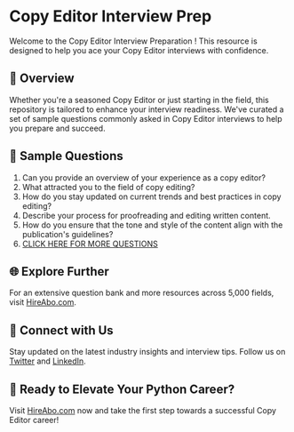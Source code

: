 # Copy Editor Interview Prep

Welcome to the Copy Editor Interview Preparation ! This resource is designed to help you ace your Copy Editor interviews with confidence.

## 🚀 Overview

Whether you're a seasoned Copy Editor or just starting in the field, this repository is tailored to enhance your interview readiness. We've curated a set of sample questions commonly asked in Copy Editor interviews to help you prepare and succeed.

## 📝 Sample Questions

1. Can you provide an overview of your experience as a copy editor?
2. What attracted you to the field of copy editing?
3. How do you stay updated on current trends and best practices in copy editing?
4. Describe your process for proofreading and editing written content.
5. How do you ensure that the tone and style of the content align with the publication's guidelines?
6. [CLICK HERE FOR MORE QUESTIONS](https://hireabo.com/job/8_0_8/Copy%20Editor)

## 🌐 Explore Further

For an extensive question bank and more resources across 5,000 fields, visit [HireAbo.com](https://www.hireabo.com).

## 📱 Connect with Us

Stay updated on the latest industry insights and interview tips. Follow us on [Twitter](https://twitter.com/hireabo) and [LinkedIn](https://www.linkedin.com/in/hire-abo-3609972a8/).

## 🚀 Ready to Elevate Your Python Career?

Visit [HireAbo.com](https://www.hireabo.com) now and take the first step towards a successful Copy Editor career!
